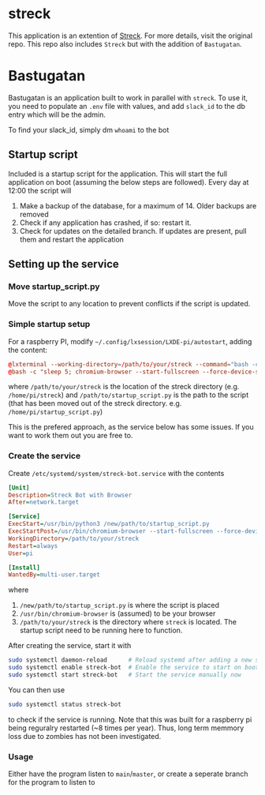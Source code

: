 # streck

This application is an extention of [Streck](https://github.com/urdh/streck.git). For more details, visit the original repo. This repo also includes `Streck` but with the addition of `Bastugatan`.

# Bastugatan

Bastugatan is an application built to work in parallel with `streck`. To use it, you need to populate an `.env` file with values, and add `slack_id` to the db entry which will be the admin.

To find your slack_id, simply dm `whoami` to the bot

## Startup script

Included is a startup script for the application. This will start the full application on boot (assuming the below steps are followed). Every day at 12:00 the script will

1. Make a backup of the database, for a maximum of 14. Older backups are removed
2. Check if any application has crashed, if so: restart it.
3. Check for updates on the detailed branch. If updates are present, pull them and restart the application

## Setting up the service

### Move startup_script.py

Move the script to any location to prevent conflicts if the script is updated.

### Simple startup setup

For a raspberry PI, modify `~/.config/lxsession/LXDE-pi/autostart`, adding the content:

```conf
@lxterminal --working-directory=/path/to/your/streck --command="bash -c 'sleep 5; python3 /path/to/startup_script.py'"
@bash -c "sleep 5; chromium-browser --start-fullscreen --force-device-scale-factor=0.9 http://localhost:5000"
```

where `/path/to/your/streck` is the location of the streck directory (e.g. `/home/pi/streck`) and `/path/to/startup_script.py` is the path to the script (that has been moved out of the streck directory. e.g. `/home/pi/startup_script.py`)

This is the prefered approach, as the service below has some issues. If you want to work them out you are free to.

### Create the service

Create `/etc/systemd/system/streck-bot.service` with the contents
```ini
[Unit]
Description=Streck Bot with Browser
After=network.target

[Service]
ExecStart=/usr/bin/python3 /new/path/to/startup_script.py
ExecStartPost=/usr/bin/chromium-browser --start-fullscreen --force-device-scale-factor=0.9 http://localhost:5000
WorkingDirectory=/path/to/your/streck
Restart=always
User=pi

[Install]
WantedBy=multi-user.target
```
where
1. `/new/path/to/startup_script.py` is where the script is placed
2. `/usr/bin/chromium-browser` is (assumed) to be your browser
3. `/path/to/your/streck` is the directory where `streck` is located. The startup script need to be running here to function.

After creating the service, start it with
```zsh
sudo systemctl daemon-reload      # Reload systemd after adding a new service
sudo systemctl enable streck-bot  # Enable the service to start on boot
sudo systemctl start streck-bot   # Start the service manually now
```

You can then use
```zsh
sudo systemctl status streck-bot
```
to check if the service is running. Note that this was built for a raspberry pi being reguralry restarted (~8 times per year). Thus, long term memmory loss due to zombies has not been investigated.

### Usage

Either have the program listen to `main`/`master`, or create a seperate branch for the program to listen to
